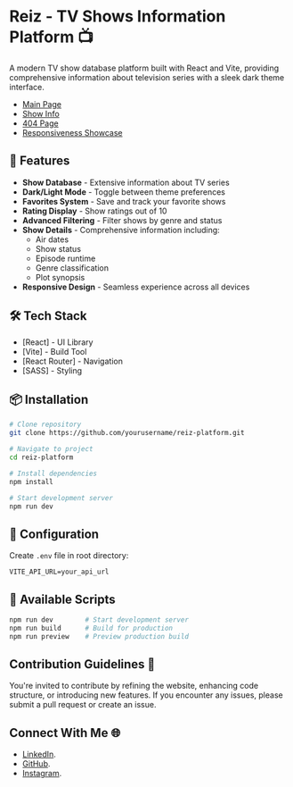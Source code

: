 # Reiz - TV Shows Information Platform 📺

A modern TV show database platform built with React and Vite, providing comprehensive information about television series with a sleek dark theme interface.

- [Main Page](https://ibb.co/GQXPKccb)
- [Show Info](https://ibb.co/Nd95Y9gr)
- [404 Page](https://ibb.co/DfY9k34F)
- [Responsiveness Showcase](https://ibb.co/PZSJ4XHr)

## 🚀 Features

- **Show Database** - Extensive information about TV series
- **Dark/Light Mode** - Toggle between theme preferences
- **Favorites System** - Save and track your favorite shows
- **Rating Display** - Show ratings out of 10
- **Advanced Filtering** - Filter shows by genre and status
- **Show Details** - Comprehensive information including:
  - Air dates
  - Show status
  - Episode runtime
  - Genre classification
  - Plot synopsis
- **Responsive Design** - Seamless experience across all devices

## 🛠️ Tech Stack

- [React] - UI Library
- [Vite] - Build Tool
- [React Router] - Navigation
- [SASS] - Styling

## 📦 Installation

```bash
# Clone repository
git clone https://github.com/yourusername/reiz-platform.git

# Navigate to project
cd reiz-platform

# Install dependencies
npm install

# Start development server
npm run dev
```

## 🔧 Configuration

Create `.env` file in root directory:

```env
VITE_API_URL=your_api_url
```

## 📝 Available Scripts

```bash
npm run dev        # Start development server
npm run build      # Build for production
npm run preview    # Preview production build
```

## Contribution Guidelines 🤝

You're invited to contribute by refining the website, enhancing code structure, or introducing new features. If you encounter any issues, please submit a pull request or create an issue.

## Connect With Me 🌐

- [LinkedIn](https://www.linkedin.com/in/dominykas-pavlijus-138b41270/).
- [GitHub](https://github.com/B0K1NG).
- [Instagram](https://www.instagram.com/ig_dominykas/).